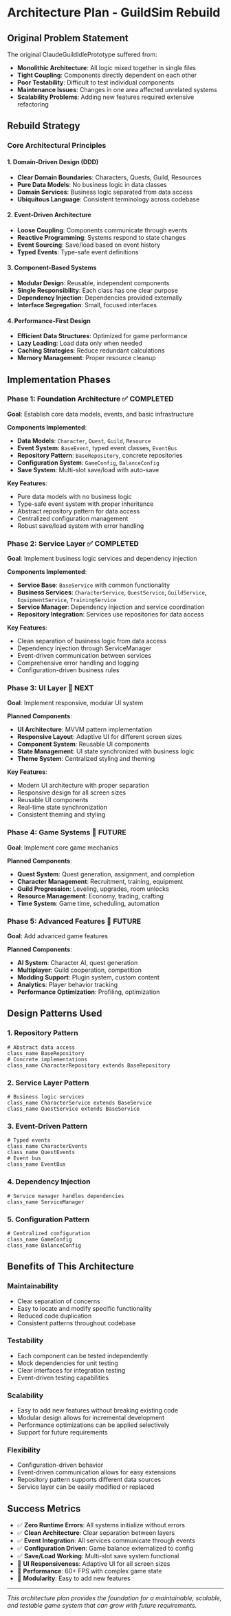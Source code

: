 # Architecture Plan - GuildSim Rebuild

## Original Problem Statement

The original ClaudeGuildIdlePrototype suffered from:
- **Monolithic Architecture**: All logic mixed together in single files
- **Tight Coupling**: Components directly dependent on each other
- **Poor Testability**: Difficult to test individual components
- **Maintenance Issues**: Changes in one area affected unrelated systems
- **Scalability Problems**: Adding new features required extensive refactoring

## Rebuild Strategy

### Core Architectural Principles

#### 1. **Domain-Driven Design (DDD)**
- **Clear Domain Boundaries**: Characters, Quests, Guild, Resources
- **Pure Data Models**: No business logic in data classes
- **Domain Services**: Business logic separated from data access
- **Ubiquitous Language**: Consistent terminology across codebase

#### 2. **Event-Driven Architecture**
- **Loose Coupling**: Components communicate through events
- **Reactive Programming**: Systems respond to state changes
- **Event Sourcing**: Save/load based on event history
- **Typed Events**: Type-safe event definitions

#### 3. **Component-Based Systems**
- **Modular Design**: Reusable, independent components
- **Single Responsibility**: Each class has one clear purpose
- **Dependency Injection**: Dependencies provided externally
- **Interface Segregation**: Small, focused interfaces

#### 4. **Performance-First Design**
- **Efficient Data Structures**: Optimized for game performance
- **Lazy Loading**: Load data only when needed
- **Caching Strategies**: Reduce redundant calculations
- **Memory Management**: Proper resource cleanup

## Implementation Phases

### Phase 1: Foundation Architecture ✅ **COMPLETED**
**Goal**: Establish core data models, events, and basic infrastructure

**Components Implemented**:
- **Data Models**: `Character`, `Quest`, `Guild`, `Resource`
- **Event System**: `BaseEvent`, typed event classes, `EventBus`
- **Repository Pattern**: `BaseRepository`, concrete repositories
- **Configuration System**: `GameConfig`, `BalanceConfig`
- **Save System**: Multi-slot save/load with auto-save

**Key Features**:
- Pure data models with no business logic
- Type-safe event system with proper inheritance
- Abstract repository pattern for data access
- Centralized configuration management
- Robust save/load system with error handling

### Phase 2: Service Layer ✅ **COMPLETED**
**Goal**: Implement business logic services and dependency injection

**Components Implemented**:
- **Service Base**: `BaseService` with common functionality
- **Business Services**: `CharacterService`, `QuestService`, `GuildService`, `EquipmentService`, `TrainingService`
- **Service Manager**: Dependency injection and service coordination
- **Repository Integration**: Services use repositories for data access

**Key Features**:
- Clean separation of business logic from data access
- Dependency injection through ServiceManager
- Event-driven communication between services
- Comprehensive error handling and logging
- Configuration-driven business rules

### Phase 3: UI Layer 🚧 **NEXT**
**Goal**: Implement responsive, modular UI system

**Planned Components**:
- **UI Architecture**: MVVM pattern implementation
- **Responsive Layout**: Adaptive UI for different screen sizes
- **Component System**: Reusable UI components
- **State Management**: UI state synchronized with business logic
- **Theme System**: Centralized styling and theming

**Key Features**:
- Modern UI architecture with proper separation
- Responsive design for all screen sizes
- Reusable UI components
- Real-time state synchronization
- Consistent theming and styling

### Phase 4: Game Systems 🚧 **FUTURE**
**Goal**: Implement core game mechanics

**Planned Components**:
- **Quest System**: Quest generation, assignment, and completion
- **Character Management**: Recruitment, training, equipment
- **Guild Progression**: Leveling, upgrades, room unlocks
- **Resource Management**: Economy, trading, crafting
- **Time System**: Game time, scheduling, automation

### Phase 5: Advanced Features 🚧 **FUTURE**
**Goal**: Add advanced game features

**Planned Components**:
- **AI System**: Character AI, quest generation
- **Multiplayer**: Guild cooperation, competition
- **Modding Support**: Plugin system, custom content
- **Analytics**: Player behavior tracking
- **Performance Optimization**: Profiling, optimization

## Design Patterns Used

### 1. **Repository Pattern**
```gdscript
# Abstract data access
class_name BaseRepository
# Concrete implementations
class_name CharacterRepository extends BaseRepository
```

### 2. **Service Layer Pattern**
```gdscript
# Business logic services
class_name CharacterService extends BaseService
class_name QuestService extends BaseService
```

### 3. **Event-Driven Pattern**
```gdscript
# Typed events
class_name CharacterEvents
class_name QuestEvents
# Event bus
class_name EventBus
```

### 4. **Dependency Injection**
```gdscript
# Service manager handles dependencies
class_name ServiceManager
```

### 5. **Configuration Pattern**
```gdscript
# Centralized configuration
class_name GameConfig
class_name BalanceConfig
```

## Benefits of This Architecture

### **Maintainability**
- Clear separation of concerns
- Easy to locate and modify specific functionality
- Reduced code duplication
- Consistent patterns throughout codebase

### **Testability**
- Each component can be tested independently
- Mock dependencies for unit testing
- Clear interfaces for integration testing
- Event-driven testing capabilities

### **Scalability**
- Easy to add new features without breaking existing code
- Modular design allows for incremental development
- Performance optimizations can be applied selectively
- Support for future requirements

### **Flexibility**
- Configuration-driven behavior
- Event-driven communication allows for easy extensions
- Repository pattern supports different data sources
- Service layer can be easily modified or replaced

## Success Metrics

- ✅ **Zero Runtime Errors**: All systems initialize without errors
- ✅ **Clean Architecture**: Clear separation between layers
- ✅ **Event Integration**: All services communicate through events
- ✅ **Configuration Driven**: Game balance externalized to config
- ✅ **Save/Load Working**: Multi-slot save system functional
- 🚧 **UI Responsiveness**: Adaptive UI for all screen sizes
- 🚧 **Performance**: 60+ FPS with complex game state
- 🚧 **Modularity**: Easy to add new features

---

*This architecture plan provides the foundation for a maintainable, scalable, and testable game system that can grow with future requirements.*
